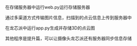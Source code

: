 在存储服务器中运行web.py运行存储服务器


通过多渠道方式传输图片信息，扫描到的点云信息上传到服务器中


在龙芯派中运行app.py生成并存储3D的点云图


其他程序是提升篇，可以让摄像头龙芯派还有服务器同步信息存储
